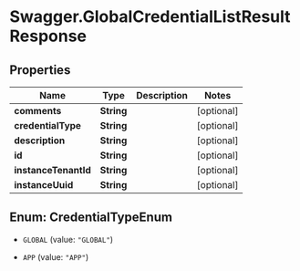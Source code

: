 # Swagger.GlobalCredentialListResultResponse

## Properties
Name | Type | Description | Notes
------------ | ------------- | ------------- | -------------
**comments** | **String** |  | [optional] 
**credentialType** | **String** |  | [optional] 
**description** | **String** |  | [optional] 
**id** | **String** |  | [optional] 
**instanceTenantId** | **String** |  | [optional] 
**instanceUuid** | **String** |  | [optional] 


<a name="CredentialTypeEnum"></a>
## Enum: CredentialTypeEnum


* `GLOBAL` (value: `"GLOBAL"`)

* `APP` (value: `"APP"`)




